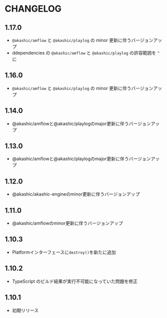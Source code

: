 # CHANGELOG

## 1.17.0
* `@akashic/amflow` と `@akashic/playlog` の minor 更新に伴うバージョンアップ
* ddependencies の `@akashic/amflow` と `@akashic/playlog` の許容範囲を `^` に

## 1.16.0
* `@akashic/amflow` と `@akashic/playlog` の minor 更新に伴うバージョンアップ

## 1.14.0
* @akashic/amflowと@akashic/playlogのmajor更新に伴うバージョンアップ

## 1.13.0
* @akashic/amflowと@akashic/playlogのmajor更新に伴うバージョンアップ

## 1.12.0
* @akashic/akashic-engineのminor更新に伴うバージョンアップ

## 1.11.0
* @akashic/amflowのminor更新に伴うバージョンアップ

## 1.10.3
* Platformインターフェースに`destroy()`を新たに追加

## 1.10.2
* TypeScript のビルド結果が実行不可能になっていた問題を修正

## 1.10.1
* 初期リリース
